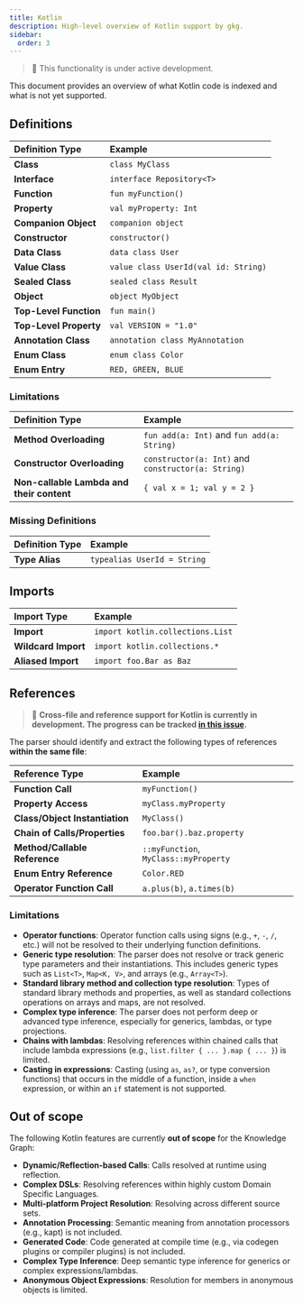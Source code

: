 ```yaml
---
title: Kotlin
description: High-level overview of Kotlin support by gkg.
sidebar:
  order: 3
---
```


> 🚧 This functionality is under active development.

This document provides an overview of what Kotlin code is indexed and what is not yet supported.

## Definitions

| Definition Type        | Example                              |
| :--------------------- | :----------------------------------- |
| **Class**              | `class MyClass`                      |
| **Interface**          | `interface Repository<T>`            |
| **Function**           | `fun myFunction()`                   |
| **Property**           | `val myProperty: Int`                |
| **Companion Object**   | `companion object`                   |
| **Constructor**        | `constructor()`                      |
| **Data Class**         | `data class User`                    |
| **Value Class**        | `value class UserId(val id: String)` |
| **Sealed Class**       | `sealed class Result`                |
| **Object**             | `object MyObject`                    |
| **Top-Level Function** | `fun main()`                         |
| **Top-Level Property** | `val VERSION = "1.0"`                |
| **Annotation Class**   | `annotation class MyAnnotation`      |
| **Enum Class**         | `enum class Color`                   |
| **Enum Entry**         | `RED, GREEN, BLUE`                   |

### Limitations

| Definition Type                           | Example                                            |
| :---------------------------------------- | :------------------------------------------------- |
| **Method Overloading**                    | `fun add(a: Int)` and `fun add(a: String)`         |
| **Constructor Overloading**               | `constructor(a: Int)` and `constructor(a: String)` |
| **Non-callable Lambda and their content** | `{ val x = 1; val y = 2 }`                         |

### Missing Definitions

| Definition Type | Example                     |
| :-------------- | :-------------------------- |
| **Type Alias**  | `typealias UserId = String` |

## Imports

| Import Type         | Example                          |
| :------------------ | :------------------------------- |
| **Import**          | `import kotlin.collections.List` |
| **Wildcard Import** | `import kotlin.collections.*`    |
| **Aliased Import**  | `import foo.Bar as Baz`          |

## References

> 🚧 **Cross-file and reference support for Kotlin is currently in development. The progress can be tracked [in this issue](https://gitlab.com/gitlab-org/rust/knowledge-graph/-/issues/156).**

The parser should identify and extract the following types of references **within the same file**:

| Reference Type                 | Example                               |
| :----------------------------- | :------------------------------------ |
| **Function Call**              | `myFunction()`                        |
| **Property Access**            | `myClass.myProperty`                  |
| **Class/Object Instantiation** | `MyClass()`                           |
| **Chain of Calls/Properties**  | `foo.bar().baz.property`              |
| **Method/Callable Reference**  | `::myFunction`, `MyClass::myProperty` |
| **Enum Entry Reference**       | `Color.RED`                           |
| **Operator Function Call**     | `a.plus(b)`, `a.times(b)`             |

### Limitations

- **Operator functions**: Operator function calls using signs (e.g., `+`, `-`, `/`, etc.) will not be resolved to their underlying function definitions.
- **Generic type resolution**: The parser does not resolve or track generic type parameters and their instantiations. This includes generic types such as `List<T>`, `Map<K, V>`, and arrays (e.g., `Array<T>`).
- **Standard library method and collection type resolution**: Types of standard library methods and properties, as well as standard collections operations on arrays and maps, are not resolved.
- **Complex type inference**: The parser does not perform deep or advanced type inference, especially for generics, lambdas, or type projections.
- **Chains with lambdas**: Resolving references within chained calls that include lambda expressions (e.g., `list.filter { ... }.map { ... }`) is limited.
- **Casting in expressions**: Casting (using `as`, `as?`, or type conversion functions) that occurs in the middle of a function, inside a `when` expression, or within an `if` statement is not supported.

## Out of scope

The following Kotlin features are currently **out of scope** for the Knowledge Graph:

- **Dynamic/Reflection-based Calls**: Calls resolved at runtime using reflection.
- **Complex DSLs**: Resolving references within highly custom Domain Specific Languages.
- **Multi-platform Project Resolution**: Resolving across different source sets.
- **Annotation Processing**: Semantic meaning from annotation processors (e.g., kapt) is not included.
- **Generated Code**: Code generated at compile time (e.g., via codegen plugins or compiler plugins) is not included.
- **Complex Type Inference**: Deep semantic type inference for generics or complex expressions/lambdas.
- **Anonymous Object Expressions**: Resolution for members in anonymous objects is limited.
